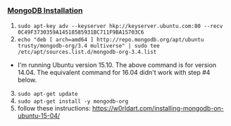 ### [MongoDB Installation](https://docs.mongodb.com/manual/tutorial/install-mongodb-on-ubuntu/)
1. `sudo apt-key adv --keyserver hkp://keyserver.ubuntu.com:80 --recv 0C49F3730359A14518585931BC711F9BA15703C6`
2. `echo "deb [ arch=amd64 ] http://repo.mongodb.org/apt/ubuntu trusty/mongodb-org/3.4 multiverse" | sudo tee /etc/apt/sources.list.d/mongodb-org-3.4.list`
  * I'm running Ubuntu version 15.10.  The above command is for version 14.04.  The equivalent command for 16.04 didn't work with step #4 below.
3. `sudo apt-get update`
4. `sudo apt-get install -y mongodb-org`
5. follow these instructions: https://w0rldart.com/installing-mongodb-on-ubuntu-15-04/